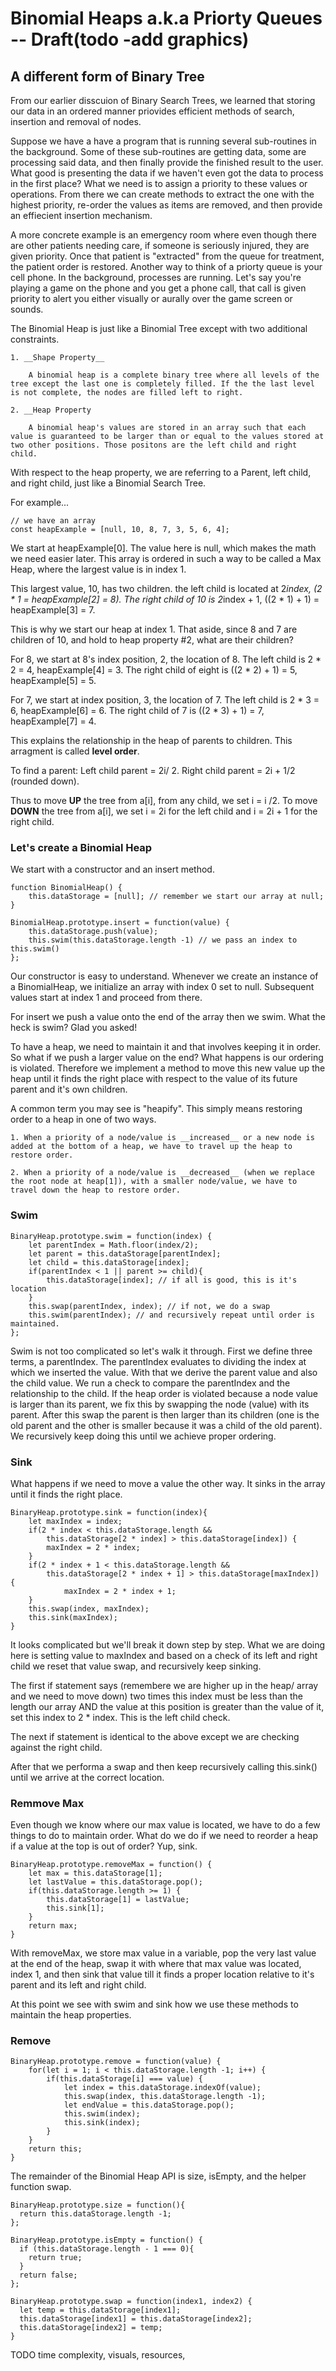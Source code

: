 # Binomial Heaps a.k.a Priorty Queues  -- Draft(todo -add graphics)
## A different form of Binary Tree

From our earlier disscuion of Binary Search Trees, we learned that storing our data in an ordered manner priovides efficient methods of search, insertion and removal of nodes. 

Suppose we have a have a program that is running several sub-routines in the background. Some of these sub-routines are getting data, some are processing said data, and then finally provide the finished result to the user. What good is presenting the data if we haven't even got the data to process in the first place? What we need is to assign a priority to these values or operations. From there we can create methods to extract the one with the highest priority, re-order the values as items are removed, and then provide an effiecient insertion mechanism. 

A more concrete example is an emergency room where even though there are other patients needing care, if someone is seriously injured, they are given priority. Once that patient is "extracted" from the queue for treatment, the patient order is restored. Another way to think of a priorty queue is your cell phone. In the background, processes are running. Let's say you're playing a game on the phone and you get a phone call, that call is given priority to alert you either visually or aurally over the game screen or sounds.

The Binomial Heap is just like a Binomial Tree except with two additional constraints.

    1. __Shape Property__

        A binomial heap is a complete binary tree where all levels of the tree except the last one is completely filled. If the the last level is not complete, the nodes are filled left to right.

    2. __Heap Property

        A binomial heap's values are stored in an array such that each value is guaranteed to be larger than or equal to the values stored at two other positions. Those positons are the left child and right child.

With respect to the heap property, we are referring to a Parent, left child, and right child, just like a Binomial Search Tree.

For example...

```
// we have an array
const heapExample = [null, 10, 8, 7, 3, 5, 6, 4];
```

We start at heapExample[0]. The value here is null, which makes the math we need easier later.
This array is ordered in such a way to be called a Max Heap, where the largest value is in index 1. 

This largest value, 10, has two children. the left child is located at 2*index, (2 * 1 = heapExample[2] = 8). The right child of 10 is 2*index + 1, ((2 * 1) + 1) = heapExample[3] = 7.

This is why we start our heap at index 1. That aside, since 8 and 7 are children of 10, and hold to heap property #2, what are their children?

For 8, we start at 8's index position, 2, the location of 8. The left child is 2 * 2 = 4, heapExample[4] = 3. The right child of eight is ((2 * 2) + 1) = 5, heapExample[5] = 5.

For 7, we start at index position, 3, the location of 7. The left child is 2 * 3 = 6, heapExample[6] = 6. The right child of 7 is ((2 * 3) + 1) = 7, heapExample[7] = 4.

This explains the relationship in the heap of parents to children. This arragment is called __level order__. 

To find a parent:
    Left child parent = 2i/ 2.
    Right child parent = 2i + 1/2 (rounded down).

Thus to move __UP__ the tree from a[i], from any child, we set i = i /2.
To move __DOWN__ the tree from a[i], we set i = 2i for the left child and i = 2i + 1 for the right child.

### Let's create a Binomial Heap

We start with a constructor and an insert method.

```
function BinomialHeap() {
    this.dataStorage = [null]; // remember we start our array at null;
}

BinomialHeap.prototype.insert = function(value) {
    this.dataStorage.push(value); 
    this.swim(this.dataStorage.length -1) // we pass an index to this.swim()
};
```
Our constructor is easy to understand. Whenever we create an instance of a BinomialHeap, we initialize an array with index 0 set to null. Subsequent values start at index 1 and proceed from there.

For insert we push a value onto the end of the array then we swim. What the heck is swim? Glad you asked! 

To have a heap, we need to maintain it and that involves keeping it in order. So what if we push a larger value on the end? What happens is our ordering is violated. Therefore we implement a method to move this new value up the heap until it finds the right place with respect to the value of its future parent and it's own children.

A common term you may see is "heapify". This simply means restoring order to a heap in one of two ways. 
    
    1. When a priority of a node/value is __increased__ or a new node is added at the bottom of a heap, we have to travel up the heap to restore order.

    2. When a priority of a node/value is __decreased__ (when we replace the root node at heap[1]), with a smaller node/value, we have to travel down the heap to restore order.

### Swim

```
BinaryHeap.prototype.swim = function(index) {
    let parentIndex = Math.floor(index/2);
    let parent = this.dataStorage[parentIndex];
    let child = this.dataStorage[index];
    if(parentIndex < 1 || parent >= child){
        this.dataStorage[index]; // if all is good, this is it's location
    }
    this.swap(parentIndex, index); // if not, we do a swap
    this.swim(parentIndex); // and recursively repeat until order is maintained.
};
```
Swim is not too complicated so let's walk it through. First we define three terms, a parentIndex. The parentIndex evaluates to dividing the index at which we inserted the value. With that we derive the parent value and also the child value. We run a check to compare the parentIndex and the relationship to the child. If the heap order is violated because a node value is larger than its parent, we fix this by swapping the node (value) with its parent. After this swap the parent is then larger than its children (one is the old parent and the other is smaller because it was a child of the old parent). We recursively keep doing this until we achieve proper ordering.

### Sink

What happens if we need to move a value the other way. It sinks in the array until it finds the right place.

```
BinaryHeap.prototype.sink = function(index){
    let maxIndex = index;
    if(2 * index < this.dataStorage.length && 
        this.dataStorage[2 * index] > this.dataStorage[index]) {
        maxIndex = 2 * index;
    }
    if(2 * index + 1 < this.dataStorage.length &&
        this.dataStorage[2 * index + 1] > this.dataStorage[maxIndex]) {
            maxIndex = 2 * index + 1;
    }
    this.swap(index, maxIndex);
    this.sink(maxIndex);
}
```
It looks complicated but we'll break it down step by step. What we are doing here is setting  value to maxIndex and based on a check of its left and right child we reset that value swap, and recursively keep sinking. 

The first if statement says (remembere we are higher up in the heap/ array and we need to move down) two times this index must be less than the length our array AND the value at this position is greater than the value of it, set this index to 2 * index. This is the left child check.

The next if statement is identical to the above except we are checking against the right child.

After that we performa a swap and then keep recursively calling this.sink() until we arrive at the correct location.

### Remmove Max
 
Even though we know where our max value is located, we have to do a few things to do to maintain order. What do we do if we need to reorder a heap if a value at the top is out of order? Yup, sink.

```
BinaryHeap.prototype.removeMax = function() {
    let max = this.dataStorage[1];
    let lastValue = this.dataStorage.pop();
    if(this.dataStorage.length >= 1) {
        this.dataStorage[1] = lastValue;
        this.sink[1];
    }
    return max;
}
```
With removeMax, we store max value in a variable, pop the very last value at the end of the heap, swap it with where that max value was located, index 1, and then sink that value till it finds a proper location relative to it's parent and its left and right child.

At this point we see with swim and sink how we use these methods to maintain the heap properties.

### Remove

```
BinaryHeap.prototype.remove = function(value) {
    for(let i = 1; i < this.dataStorage.length -1; i++) {
        if(this.dataStorage[i] === value) {
            let index = this.dataStorage.indexOf(value);
            this.swap(index, this.dataStorage.length -1);
            let endValue = this.dataStorage.pop();
            this.swim(index);
            this.sink(index);
        }
    }
    return this;
}

```
The remainder of the Binomial Heap API is size, isEmpty, and the helper function swap.

```
BinaryHeap.prototype.size = function(){
  return this.dataStorage.length -1;
};

BinaryHeap.prototype.isEmpty = function() {
  if (this.dataStorage.length - 1 === 0){
    return true;
  }
  return false;
};

BinaryHeap.prototype.swap = function(index1, index2) {
  let temp = this.dataStorage[index1];
  this.dataStorage[index1] = this.dataStorage[index2];
  this.dataStorage[index2] = temp;
}
```

TODO 
time complexity, visuals, resources, 













